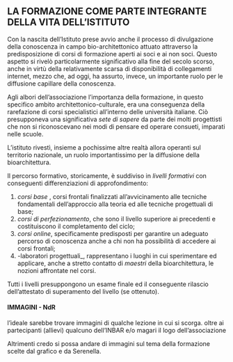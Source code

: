 ## LA FORMAZIONE COME PARTE INTEGRANTE DELLA VITA DELL’ISTITUTO

Con la nascita dell’Istituto prese avvio anche il processo di divulgazione della conoscenza in campo bio-architettonico attuato attraverso la predisposizione di corsi di formazione aperti ai soci e ai non soci. Questo aspetto si rivelò particolarmente significativo alla fine del secolo scorso, anche in virtù della relativamente scarsa di disponibilità di collegamenti internet, mezzo che, ad oggi, ha assurto, invece, un importante ruolo per le diffusione capillare della conoscenza.

Agli albori dell’associazione l’importanza della formazione, in questo specifico ambito architettonico-culturale, era una conseguenza della rarefazione di corsi specialistici all’interno delle università italiane. Ciò presupponeva una significativa _sete di sapere_ da parte dei molti progettisti che non si riconoscevano nei modi di pensare ed operare consueti, imparati nelle scuole.

L’istituto rivestì, insieme a pochissime altre realtà allora operanti sul territorio nazionale, un ruolo importantissimo per la diffusione della bioarchitettura. 

Il percorso formativo, storicamente, è suddiviso in _livelli formativi_ con conseguenti differenziazioni di approfondimento:

1. _corsi base_ , corsi frontali finalizzati all’avvicinamento alle tecniche fondamentali dell’approccio alla teoria ed alle tecniche progettuali di base;
2. _corsi di perfezionamento_, che sono il livello superiore ai precedenti e costituiscono il completamento del ciclo;
3. _corsi online_, specificamente predisposti per garantire un adeguato percorso di conoscenza anche a chi non ha possibilità di accedere ai corsi frontali;
4. -laboratori progettuali_, rappresentano i luoghi in cui sperimentare ed applicare, anche a stretto contatto di _maestri_ della bioarchitettura, le nozioni affrontate nel corsi.

Tutti i livelli presuppongono un esame finale ed il conseguente rilascio dell’attestato di superamento del livello (se ottenuto).


#### IMMAGINI - NdR

l’ideale sarebbe trovare immagini di qualche lezione in cui si scorga. oltre ai partecipanti (allievi) qualcuno dell’INBAR e/o magari il logo dell’associazione 

Altrimenti credo si possa andare di immagini sul tema della formazione scelte dal grafico e da Serenella.


